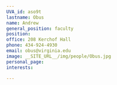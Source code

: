 ```yaml
---
UVA_id: aso9t
lastname: Obus
name: Andrew
general_position: faculty
position:
office: 208 Kerchof Hall
phone: 434-924-4930
email: obus@virginia.edu
image: __SITE_URL__/img/people/Obus.jpg
personal_page:
interests:

---
```

